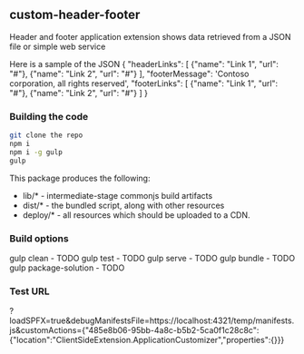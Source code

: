 ## custom-header-footer

Header and footer application extension shows data retrieved from a JSON file
or simple web service

Here is a sample of the JSON
{
    "headerLinks": [
        {"name": "Link 1", "url": "#"},
        {"name": "Link 2", "url": "#"}
    ],
    "footerMessage": 'Contoso corporation, all rights reserved',
    "footerLinks": [
        {"name": "Link 1", "url": "#"},
        {"name": "Link 2", "url": "#"}
    ]
}


### Building the code

```bash
git clone the repo
npm i
npm i -g gulp
gulp
```

This package produces the following:

* lib/* - intermediate-stage commonjs build artifacts
* dist/* - the bundled script, along with other resources
* deploy/* - all resources which should be uploaded to a CDN.

### Build options

gulp clean - TODO
gulp test - TODO
gulp serve - TODO
gulp bundle - TODO
gulp package-solution - TODO


### Test URL

?loadSPFX=true&debugManifestsFile=https://localhost:4321/temp/manifests.js&customActions={"485e8b06-95bb-4a8c-b5b2-5ca0f1c28c8c":{"location":"ClientSideExtension.ApplicationCustomizer","properties":{}}}